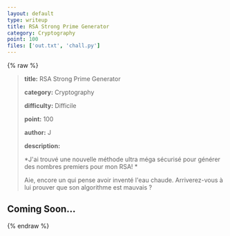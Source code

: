 ```yaml
---
layout: default
type: writeup
title: RSA Strong Prime Generator
category: Cryptography
point: 100
files: ['out.txt', 'chall.py']
---
```


{% raw %}
> **title:** RSA Strong Prime Generator
>
> **category:** Cryptography
>
> **difficulty:** Difficile
>
> **point:** 100
>
> **author:** J
>
> **description:**
>
> *J'ai trouvé une nouvelle méthode ultra méga sécurisé pour générer des nombres premiers pour mon RSA! *
>
> Aie, encore un qui pense avoir inventé l'eau chaude. Arriverez-vous à lui prouver que son algorithme est mauvais ?
>
> 

## Coming Soon...

{% endraw %}

